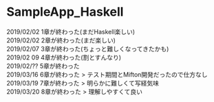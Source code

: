# SampleApp_Haskell
2019/02/02 1章が終わった(まだHaskell楽しい)  
2019/02/02 2章が終わった(まだ楽しい)  
2019/02/07 3章が終わった(ちょっと難しくなってきたかも)  
2019/02 09 4章が終わった(割とすんなり)  
2019/02/?? 5章が終わった  
2019/03/16 6章が終わった > テスト期間とMifton開発だったので仕方なし  
2019/03/19 7章が終わった > 明らかに難しくて写経気味  
2019/03/20 8章が終わった > 理解しやすくて良い  